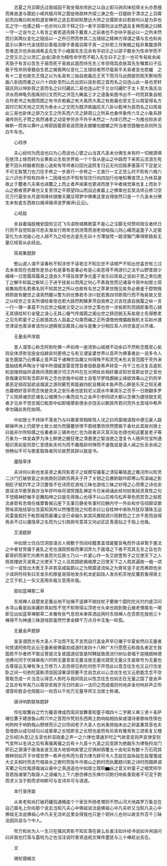 <!-- { "loadSidebar": true } -->
　　恣夏之月羽霄氏过我祗园干我坐塌余欣剖之以自止即马驹风味拾得关头亦悉檀而弗吝遂与蹉跎小嶂共踏月晖之霞徙倚疏林齐探三庚之色一日跏趺于清凉之上羽霄前而白椎曰和尚知道安禅师之逃玄耶抑知慧远大师之访儒耶余曰若故何以是为异也玄之守一也儒之精一也亦何以异于释之归一者乎羽霄则淡淡然退且复伸而揭之曰精一守一之说今之人有言之者若道尧舜于戴晋人之前者也不亦吷乎是必以一之所未然而衍其两仪变化之隐括以一之所已然而参其二五错综之精神方得谓之儒与玄也和尚莫示以黄叶代金钱耶曰善哉羽霄乎善哉羽霄乎真一之妙若三月聚粮之程非果腹游莽苍者造次也余始谒希孟先生于小峨眉先生见余有孚初示之以邵子数余为性命学而不之受又示之以灵[匚@金]录余为精性命学而不暇入先生曰子之志一也可专易矣余闻天隐子有言曰吾生子易而死于易故此面而侍先生三年但得其皮肤耳先生嘱累曰子后极于性命则骨髓自生若之揭我两仪变化二五错综者然尽载易乎夫易者变也若蠦　之有十二变也故先王借之以为名易有三始自庖羲氏王天下而河马出图彼则观天察地而画八卦因而重之以六十四卦至烈山氏出则以艮卦叙之首而名之曰连山此一易也至轩辕氏则以坤卦叙之首而名之曰归藏此二易也连山贮于兰台归藏贮于太卜至大禹氏治洪水而神龟负图禹则衍文而列之洪范九畴盖三才之道备矣图书出不一时而其象自相合符若书之有图而图之有书亦庖羲之有大禹而大禹之有庖羲也至文王以周室得名方其时已知天地之交而为泰水火之交而为既济故画后天八卦以乾坤为首而名之曰周易此三易也卦体之辞乃文王之所系而六爻之辞周公之所系也彖传象传六爻之小象系辞诸传则孔子赞之焉然诸老之动变参穷亦不外乎未然之一为体已然之一为推也矧余讵昧斯一而肯以黄叶止啼耶因着原易说而效夫螳螂也螳螂之所当者世路辙也余则所当白牛车也。

　　心经序

　　夫心经何为而说也曰为心而说也心譬之山当其凡圣未分佛生未有时一切根源俱在绝顶上继而转为业果矣众生矣世界矣一个个皆从是山之中路而下来若云流浪生死更不回头转脑者则是心迷矣有导师者曰回光返照复归云无何旧路茅塞莫可下足是又不可无智慧刀也刀在手修之一步直行一步修之一丈直行一丈正恁么时不知有六根六尘六识也不知有四谛十二因缘也亦不知有信住行向四加行也唯知蓦直顶上为休耳是故止于麓者凡夫乘也进麓之上而止者声闻乘也更进而居于中者缘觉乘也复上而处于山之额者菩萨乘也又复至顶之平原望四山而自远者最上之佛乘也玄奘法师云修习空花万行晏坐水月道场降伏镜像天魔证得梦中佛果这里会得依然只是一个凡圣未分佛生未有底东西故曰揭谛揭谛波罗揭谛(云云)。

　　心经跋

　　余自着缁脱槐安国但见花飞鸟语牧唱樵歌莫不是心之注脚无何赞呗按豆者终日行而不自觉知良可悲夫海龙行雨举念则滂霈而澍老母啮指儿则心痛而返童子入定密室化为水池是心也人胡不为之经也古皇先生曰十方薄伽梵一路涅槃门果得斯路矣无量亿经皆从此经出。

　　简易集题辞

　　憨山道人谓不读春秋不知涉世不读老庄不知忘世不读楞严不知出世盖世有三过去未来现在也既有是世必有是事有是事必有是心矣恶得不用游衍之法乎山野昔居少峨峰一日思履简履易之道良久不得旨夜梦净光童子发乐曰简易之说如子思之素位庖丁之解牛轮扁之断轮三子进乎技矣以而用之何心不素哉觉而记诸录今观中如居士简易集始而名若弗名则不知其世之所以也故有名世之萃章世既见矣务必悬鉴于腔物我频照故有醒世之语焉然醒以警为则也豫若冬涉川犹若畏四邻即周行而不殆矣故又受之以经世之言夫所谓经者径也若大路然荆棘茅茨自我修之贞吉忧虞自我履之纵一言一行一理一事莫不为后世之楷故又受之以涉世之策也世一涉矣即形而镜即事而心镜无其镜桂轮引金璧之波心无其心蜃气传烟霞之阁出世之辞迥脱无系矣居士先得憨老之见先聆童子之云故猎其古人函盖之句类而编之正所谓借他傀儡敲我机关实赵州渡世津梁也善读者请勿以遮睛按豆蔽其心始与是集少分相应耳人间世奚足以尽诸。

　　无量金声序跋

　　昔人谓至心称念阿弥陀佛一声如倚一座须弥山摇撼不动余曰不然称念既至心矣则全体须弥宝座金焰赫奕何更倚之与有又谓娑婆世界以音声为佛事者此一说多令人妄生臆度乃云佛事止音声耳于诸禅宗旨趣又何得殊不知灵荒未形太音范围于壳外湫盘始结希声陶冶于域中所谓威音雷音梵音者皆繇是希声转变一月千江也况复舌底机轮迦陵频伽共语唇间清韵潮汐河汉齐吟在在光明处处相好庸讵知世音即出世之音也欤哉庸讵知有念即非有之念也欤哉中如居士自笔华梦晓觑破尘缘欲效春山之钓则羊裘恶足销双鼠欲追烟波之游则箬笠焉能避四蛇且稚闻木鱼声而心醉是乐天之知无者也暮栖好音亭而念快是尧夫之安乐者也犹较尼父蔬水中果其乐之否乎一日掀翻多罗了义简择诸宗匠诸名公偈撰为小集而自为之金声引参同颂大都以念佛为捷径脱生死者才见余不觉忠城已毗耶中如即维摩矣倩余亦饶舌以劂其传若问壳外太音域中希声幸勿辍此弥陀始得。

　　中如居士不持钵不落发乃与抖擞辈常相轶驾人诧之曰鸡窗唱语彀中便见豪人路柳弹声洲上仍窥学士居士胡为而偃蹇骄悍不图禄栗欣欣然攒眉于香社此其故何居士曰是非尔所知儒之任重者非三锡命也仁也为政者非灭耳灭趾也德也矧这瞿昙老子等万象为一体变森罗为净土醉使之醒狂使之清愚使之智浊使之澄复令人随声住宝所遇相识真如是则至仁至德矣夫何为而不趣哉抑何惮而不速哉说是语人闻之杜舌余闻之快畅似不可与歌麦取珠者同论故赘其辞以跋是书。

　　廛隐草序

　　夫诗何以称也发圣贤之奥窍影君子之规模写骚客之清狂摹隐逸之雅况所以皎灵二沙门打破铁瓮之余挑商刻羽欧苏两夫子开了关钥之后赓韵联吟即寒山写溪岫之影相舡子赋钓竿之浮沉要皆不在诗而在游戏三昧也游戏三昧之妙得之心而寄之诗也余尝读法华歌至我亦当年好吟咏将谓冥搜乱禅定今日亲闻诵此经何妨笔砚资真性之句不觉精神舒展手足舞蹈呻之曰是先得我心也得不以山花啼鸟松声草色而赏吾之般若法身耶有忠南任维摩鲁揭云座下无事日静坐有事时应酬内守一外处和步伍彻颠讴歌赞咏其隐括容仪吾莫知其所以然惟愿授之何若余曰公自桂林中来秋月犹存蒲珠玉运风雷虽假托于毗耶城而嚣壤尘坌已卓越久矣其风雅赋颂兴观群怨之工亦不思而自得焉余不过以廛隐草之名而为公引鹧鸪号意耳又何必区区青莲拈之于指上也哉。

　　艾语题辞

　　中如居士住白饮洞尝语古人相敷于怛闼经籍里盖惜跛鳖盲龟而乔诘卓鸷于愚法之中者甘劳骚于彘乳之宅也湎寂担板而秉羽弄九于面墙之下者不究其无言之旨也负薪宵织而家忙内煮外食而欠后居士乃以一片婆心作一灸艾欲堕鹙子之花使天下之人扬其搉欲灭波离之光使天下之人活其圆欲揭维摩之日使天下之人周其遍故一偈一颂一论一说皆出大医王手非若巫咸扁鹊以之为颓靡波流纵之为膏肓竖子走而弗顾也余少读阴符经有曰天发杀机移星易宿地发杀机龙蛇起陆人发杀机天地反覆若蚤得居士之艾于机上一灸又恶用杀哉又恶用杀哉。

　　叙如蓝禅那二草

　　东旭禅人自楚发足蚕丛地不拈捶不竖拂不拗拄杖子要做个圆陀陀光灼灼底汉问水寻山看是如来藏妙真如性不觉不知带得尖顶老仓头来也刚到聚云被老僧眉毛一喝即见出如蓝草禅那草二本雅有些气息但未审挥洒运用时东旭禅人在否若在放他三十棒得不为神通三昧游戏耶虽然竹里金鳞千万点月中玉兔一轮孤。

　　无量金声题辞

　　宣圣谓西方有大圣人不治而不乱不言而自行盖金声早已播于华夏矣然曰无量者何梵语阿弥陀此云无量寿彼佛最初成道时发四十八种广大行愿愿云称我名者定生我国若不尔者终不取证菩提况复彼国道侣皆是阿鞞跋致周流行树仙音唱于迦陵朗映德池佛光同于优钵昼夜六时转无量音宣无量法放无量光挕受无量众生是故号为无量也古尊宿云无禅有净土万修万人去但得见弥陀何愁不开悟此以意念往生也又云行住坐卧之间一句弥陀莫断须信因深果深但要不念自念此以心念往生也又云若能念念不空管取念成一片当念认得念人弥陀与我同现此以性念往生也如志在无量之国了是金声之旨亦有年矣乃以尊崇贫贱岁月日时直以一法印之而成偈则何地非金何响非声正所谓音轮胜会也倘能以一劝百以千劝万无量导师又当居士称诸。

　　唐诗响韵联珠题辞

　　伶伦取蟹谷之竹为籥音律成而鸾凤皆舞善知童子唱四十二字厥义串三贤十圣萨埵位曹子建游鱼山聆穴中之音而作梵则东西两土韵响始相协矣或谓诗者歌咏性情也何拘拘于响韵哉山野绁而示之曰怛闼老子大圣人也尚美频伽未出之卵盖重其音也夫音借韵以成句续句以成章章之长短即言之长短也是而有风焉有雅焉有三颂焉复又稽之乐经[糸息]之五音也析显刚柔之声一之六律也潜通岁时之气故音变则声变律变则气变所以毛诗之后有离骚离骚之后有十九首十九首之后变辞为绝敲乐为律殆捋龙门积石之源涌于唐海金波玉浪大地皆响矣譬之尼俱树荫覆五十由旬实有数十万石究其根种则如芥子许噫世界一希声也布而为音为律为辞可令人念兹在兹咏兹在兹惺惺成大丈夫相时而击竹唱易水之歌时而饭牛作南山之韵时而执爨题问影之诗时而蹑屏调天衢之句优哉游哉诚众甫中之真逍遥也中如居士既聆▆谷之音又听童子之唱梵呗华音若指诸掌乃取唐人之语编为上下六册仿佛古乐俾尔识韵归响矣善观者不可泥于韵而求义当于韵而求响斯可与言诗并可与语道。

　　本行录序跋

　　从来老和尚打破药罐捣通桶底个个家丑外扬老僧则不然山河大地森罗万象总在自己眉毛上你向那个说去当知凡夫心中佛祖说法是佛祖心中凡夫听又当知凡夫心中佛祖无法说佛祖心中凡夫无法听这里会得我也只是个铜铃儿也何以故言外百千三昧法因风说与个中人。

　　吹万和尚为人一生只在擒风弄影不知实落在甚么处虽注如许经书说如许闲语问曰非我也灯笼与露柱为之也当注说时普贤送纸文殊传墨犹与三十棒趁出去在。

　　文

　　锡杖寝蜗文

